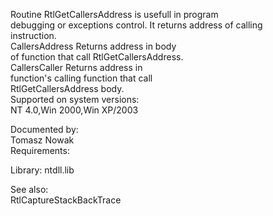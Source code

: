 Routine RtlGetCallersAddress is usefull in program \
debugging or exceptions control. It returns address of calling \
instruction. \
CallersAddress Returns address in body \
of function that call RtlGetCallersAddress. \
CallersCaller Returns address in \
function's calling function that call \
RtlGetCallersAddress body. \
Supported on system versions: \
NT 4.0,Win 2000,Win XP/2003

Documented by: \
Tomasz Nowak \
Requirements:

Library: ntdll.lib

See also: \
RtlCaptureStackBackTrace
